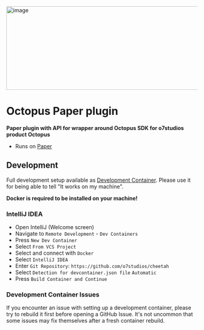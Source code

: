 <img width="1024" height="220" alt="image" src="https://github.com/user-attachments/assets/00c872f3-836f-4403-81d1-c750c96bd2b2" />

# Octopus Paper plugin

**Paper plugin with API for wrapper around Octopus SDK for o7studios product Octopus**

- Runs on [Paper](https://papermc.io/software/paper)

## Development

Full development setup available as [Development Container](https://containers.dev/).
Please use it for being able to tell "It works on my machine".

**Docker is required to be installed on your machine!**

### IntelliJ IDEA

- Open IntelliJ (Welcome screen)
- Navigate to `Remote Development` - `Dev Containers`
- Press `New Dev Container`
- Select `From VCS Project`
- Select and connect with `Docker`
- Select `IntelliJ IDEA`
- Enter `Git Repository`: `https://github.com/o7studios/cheetah`
- Select `Detection for devcontainer.json file` `Automatic`
- Press `Build Container and Continue`

### Development Container Issues

If you encounter an issue with setting up a development container, please
try to rebuild it first before opening a GitHub Issue. It's not uncommon
that some issues may fix themselves after a fresh container rebuild.